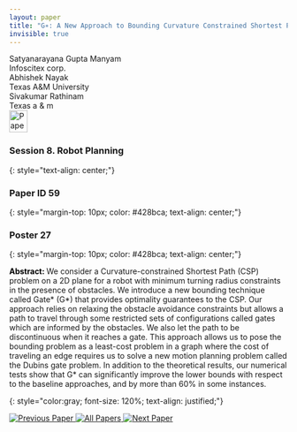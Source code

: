 ```yaml
---
layout: paper
title: "G∗: A New Approach to Bounding Curvature Constrained Shortest Paths through Dubins Gates"
invisible: true
---
```

<div class="paper-authors">
<div class="paper-author-box">
    <div class="paper-author-name">Satyanarayana  Gupta Manyam</div>
    <div class="paper-author-uni">Infoscitex corp.</div>
</div>
<div class="paper-author-box">
    <div class="paper-author-name">Abhishek Nayak</div>
    <div class="paper-author-uni">Texas A&M University </div>
</div>
<div class="paper-author-box">
    <div class="paper-author-name">Sivakumar  Rathinam</div>
    <div class="paper-author-uni">Texas a & m</div>
</div>

</div><div class="paper-pdf">
<div> <a href="http://www.roboticsproceedings.org/rss19/p059.pdf"><img src="{{ site.baseurl }}/images/paper_link.png" alt="Paper Website" width = "33"  height = "40"/></a> </div>
</div>

### Session 8. Robot Planning
{: style="text-align: center;"}

### Paper ID 59
{: style="margin-top: 10px; color: #428bca; text-align: center;"}

### Poster 27
{: style="margin-top: 10px; color: #428bca; text-align: center;"}

<b style="color: black;">Abstract: </b>We consider a Curvature-constrained Shortest Path (CSP) problem on a 2D plane for a robot with minimum turning radius constraints in the presence of obstacles. We introduce a new bounding technique called Gate* (G*) that provides optimality guarantees to the CSP. Our approach relies on relaxing the obstacle avoidance constraints but allows a path to travel through some restricted sets of configurations called gates which are informed by the obstacles. We also let the path to be discontinuous when it reaches a gate. This approach allows us to pose the bounding problem as a least-cost problem in a graph where the cost of traveling an edge requires us to solve a new motion planning problem called the Dubins gate problem. In addition to the theoretical results, our numerical tests show that G* can significantly improve the lower bounds with respect to the baseline approaches, and by more than 60% in some instances.
   
{: style="color:gray; font-size: 120%; text-align: justified;"}


<div class="paper-menu">
<a href="{{ site.baseurl }}/program/papers/058/"> <img src="{{ site.baseurl }}/images/previous_paper_icon.png" alt="Previous Paper" title="Previous Paper"/> </a>
<a href="{{ site.baseurl }}/program/papers"><img src="{{ site.baseurl }}/images/overview_icon.png" alt="All Papers" title="All Papers"/> </a>
<a href="{{ site.baseurl }}/program/papers/060/"> <img src="{{ site.baseurl }}/images/next_paper_icon.png" alt="Next Paper" title="Next Paper"/> </a>

</div>
